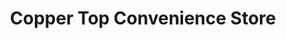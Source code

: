 ---
title: "Copper Top Convenience Store"
url: /stanwood/copper-top-convenience-store/
shop: Lebensmittel
---